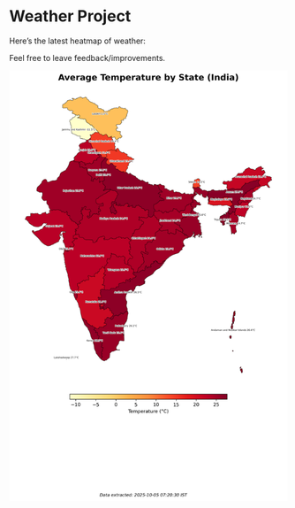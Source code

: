 # Weather Project

Here’s the latest heatmap of weather:

Feel free to leave feedback/improvements.

![India Heatmap](docs/assets/india_heatmap.png?v=E1CEE8)

